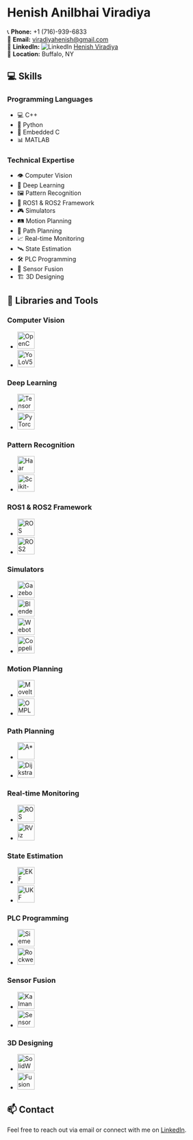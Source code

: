 # Henish Anilbhai Viradiya

📞 **Phone:** +1 (716)-939-6833  
📧 **Email:** [viradiyahenish@gmail.com](mailto:viradiyahenish@gmail.com)  
🔗 **LinkedIn:** ![LinkedIn](https://upload.wikimedia.org/wikipedia/commons/e/e9/Linkedin_icon.svg) [Henish Viradiya](https://www.linkedin.com/in/henish-viradiya/)  
📍 **Location:** Buffalo, NY  

## 💻 Skills

### Programming Languages
- 💻 C++
- 🐍 Python
- 🔌 Embedded C
- 📊 MATLAB

### Technical Expertise
- 👁️ Computer Vision
- 🧠 Deep Learning
- 🖼️ Pattern Recognition
- 🤖 ROS1 & ROS2 Framework
- 🎮 Simulators
- 🛤️ Motion Planning
- 🧭 Path Planning
- 📈 Real-time Monitoring
- 🛰️ State Estimation
- 🛠️ PLC Programming
- 🔄 Sensor Fusion
- 🏗️ 3D Designing

## 🔧 Libraries and Tools

### Computer Vision
- <img src="https://opencv.org/wp-content/uploads/2020/07/cropped-OpenCV_logo-1.png" alt="OpenCV" width="40" height="40"/>
- <img src="https://ultralytics.com/assets/logo-dark.png" alt="YoLoV5" width="40" height="40"/>

### Deep Learning
- <img src="https://upload.wikimedia.org/wikipedia/commons/2/2d/Tensorflow_logo.svg" alt="TensorFlow" width="40" height="40"/>
- <img src="https://upload.wikimedia.org/wikipedia/commons/1/10/PyTorch_logo_icon.svg" alt="PyTorch" width="40" height="40"/>

### Pattern Recognition
- <img src="https://upload.wikimedia.org/wikipedia/commons/4/4f/OpenCV_Logo_with_text_svg_version.svg" alt="Haar Cascade" width="40" height="40"/>
- <img src="https://upload.wikimedia.org/wikipedia/commons/0/05/Scikit_learn_logo_small.svg" alt="Scikit-learn" width="40" height="40"/>

### ROS1 & ROS2 Framework
- <img src="https://upload.wikimedia.org/wikipedia/commons/b/bb/Ros_logo.svg" alt="ROS" width="40" height="40"/>
- <img src="https://raw.githubusercontent.com/ros2/ros2_documentation/master/source/_static/logo.png" alt="ROS2" width="40" height="40"/>

### Simulators
- <img src="https://upload.wikimedia.org/wikipedia/commons/thumb/a/a0/Gazebo_logo.svg/512px-Gazebo_logo.svg.png" alt="Gazebo" width="40" height="40"/>
- <img src="https://upload.wikimedia.org/wikipedia/commons/thumb/0/0c/Blender_logo_no_text.svg/512px-Blender_logo_no_text.svg.png" alt="Blender" width="40" height="40"/>
- <img src="https://cyberbotics.com/assets/images/webots.png" alt="Webots" width="40" height="40"/>
- <img src="https://coppeliarobotics.com/img/sim_logo.png" alt="CoppeliaSim" width="40" height="40"/>

### Motion Planning
- <img src="https://moveit.ros.org/assets/images/logo/MOVEIT_SVG_LOGO.svg" alt="MoveIt!" width="40" height="40"/>
- <img src="https://ompl.kavrakilab.org/img/ompl.png" alt="OMPL" width="40" height="40"/>

### Path Planning
- <img src="https://upload.wikimedia.org/wikipedia/commons/5/51/Asterisk.svg" alt="A*" width="40" height="40"/>
- <img src="https://upload.wikimedia.org/wikipedia/commons/5/57/Dijkstra%27s_algorithm_example.svg" alt="Dijkstra" width="40" height="40"/>

### Real-time Monitoring
- <img src="https://upload.wikimedia.org/wikipedia/commons/b/bb/Ros_logo.svg" alt="ROS Topics" width="40" height="40"/>
- <img src="https://raw.githubusercontent.com/ros-visualization/rviz/master/doc/rviz_icon.png" alt="RViz" width="40" height="40"/>

### State Estimation
- <img src="https://upload.wikimedia.org/wikipedia/commons/7/7a/Kalman_filter_diagram.svg" alt="EKF" width="40" height="40"/>
- <img src="https://upload.wikimedia.org/wikipedia/commons/7/7a/Kalman_filter_diagram.svg" alt="UKF" width="40" height="40"/>

### PLC Programming
- <img src="https://upload.wikimedia.org/wikipedia/commons/thumb/8/80/Siemens-logo.svg/512px-Siemens-logo.svg.png" alt="Siemens TIA Portal" width="40" height="40"/>
- <img src="https://upload.wikimedia.org/wikipedia/commons/thumb/f/fd/Rockwell_Automation_logo.svg/512px-Rockwell_Automation_logo.svg.png" alt="Rockwell Automation" width="40" height="40"/>

### Sensor Fusion
- <img src="https://upload.wikimedia.org/wikipedia/commons/7/7a/Kalman_filter_diagram.svg" alt="Kalman Filter" width="40" height="40"/>
- <img src="https://upload.wikimedia.org/wikipedia/commons/4/4f/OpenCV_Logo_with_text_svg_version.svg" alt="SensorFusion Library" width="40" height="40"/>

### 3D Designing
- <img src="https://upload.wikimedia.org/wikipedia/commons/thumb/2/2e/SolidWorks_Logo.svg/512px-SolidWorks_Logo.svg.png" alt="SolidWorks" width="40" height="40"/>
- <img src="https://upload.wikimedia.org/wikipedia/commons/thumb/e/e7/Autodesk_fusion360_logo_icon.svg/512px-Autodesk_fusion360_logo_icon.svg.png" alt="Fusion 360" width="40" height="40"/>

## 📫 Contact
Feel free to reach out via email or connect with me on [LinkedIn](https://www.linkedin.com/in/henish-viradiya/).
